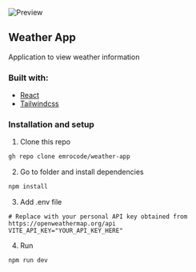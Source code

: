 ![Preview]
## Weather App
 Application to view weather information
### Built with:
- [React]
- [Tailwindcss]
### Installation and setup
1. Clone this repo
```bash
gh repo clone emrocode/weather-app
```
2. Go to folder and install dependencies
```bash
npm install
```
3. Add .env file
```.env
# Replace with your personal API key obtained from https://openweathermap.org/api
VITE_API_KEY="YOUR_API_KEY_HERE"
```
4. Run
```bash
npm run dev
```

[Preview]:https://user-images.githubusercontent.com/92260849/194760552-ef0adf98-9c4c-4cc3-8398-3e13b901041b.png
[React]:https://react.dev/
[Tailwindcss]:https://tailwindcss.com/
